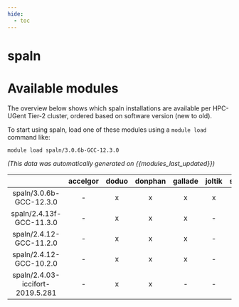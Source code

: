 ```yaml
---
hide:
  - toc
---
```


spaln
=====

# Available modules


The overview below shows which spaln installations are available per HPC-UGent Tier-2 cluster, ordered based on software version (new to old).

To start using spaln, load one of these modules using a `module load` command like:

```shell
module load spaln/3.0.6b-GCC-12.3.0
```

*(This data was automatically generated on {{modules_last_updated}})*  

| |accelgor|doduo|donphan|gallade|joltik|shinx|
| :---: | :---: | :---: | :---: | :---: | :---: | :---: |
|spaln/3.0.6b-GCC-12.3.0|-|x|x|x|x|x|
|spaln/2.4.13f-GCC-11.3.0|-|x|x|x|-|-|
|spaln/2.4.12-GCC-11.2.0|-|x|x|x|-|-|
|spaln/2.4.12-GCC-10.2.0|-|x|x|x|-|-|
|spaln/2.4.03-iccifort-2019.5.281|-|x|x|-|-|-|

